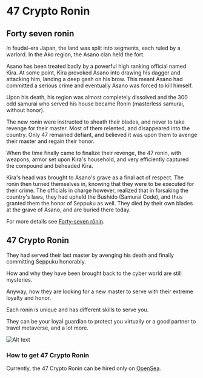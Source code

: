 # 47 Crypto Ronin

## Forty seven ronin
In feudal-era Japan, the land was split into segments, each ruled by a warlord. In the Ako region, the Asano clan held the fort.

Asano has been treated badly by a powerful high ranking official named Kira. At some point, Kira provoked Asano into drawing his dagger and attacking him, landing a deep gash on his brow. This meant Asano had committed a serious crime and eventually Asano was forced to kill himself.

Upon his death, his region was almost completely dissolved and the 300 odd samurai who served his house became Ronin (masterless samurai, without honor).

The new ronin were instructed to sheath their blades, and never to take revenge for their master. Most of them relented, and disappeared into the country. 
Only 47 remained defiant, and believed it was upon them to avenge their master and regain their honor.

When the time finally came to finalize their revenge, the 47 ronin, with weapons, armor set upon Kira's household, and very efficiently captured the compound and beheaded Kira.

Kira's head was brought to Asano's grave as a final act of respect. The ronin then turned themselves in, knowing that they were to be executed for their crime. The officials in charge however, realized that in forsaking the country's laws, they had upheld the Bushido (Samurai Code), and thus granted them the honor of Seppuku as well. They died by their own blades at the grave of Asano, and are buried there today.

For more details see [Forty-seven rōnin](https://en.wikipedia.org/wiki/Forty-seven_r%C5%8Dnin).

## 47 Crypto Ronin

They had served their last master by avenging his death and finally committing Seppuku honorably.
 
How and why they have been brought back to the cyber world are still mysteries.

Anyway, now they are looking for a new master to serve with their extreme loyalty and honor.

Each ronin is unique and has different skills to serve you. 

They can be your loyal guardian to protect you virtually or a good partner to travel metaverse, and a lot more.

![Alt text](asset/image/banner.png?raw=true "banner")
### How to get 47 Crypto Ronin

Currently, the 47 Crypto Ronin can be hired only on [OpenSea](https://opensea.io).
